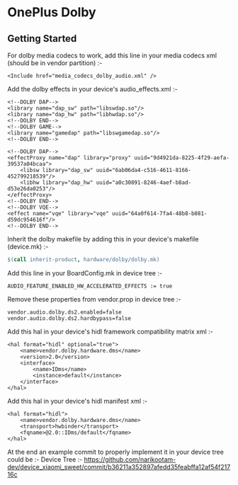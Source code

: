 # OnePlus Dolby
## Getting Started
For dolby media codecs to work, add this line in your media codecs xml (should be in vendor partition) :-
```
<Include href="media_codecs_dolby_audio.xml" />
```
Add the dolby effects in your device's audio_effects.xml :-
```
<!--DOLBY DAP-->
<library name="dap_sw" path="libswdap.so"/>
<library name="dap_hw" path="libhwdap.so"/>
<!--DOLBY END-->
<!--DOLBY GAME-->
<library name="gamedap" path="libswgamedap.so"/>
<!--DOLBY END-->
```
```
<!--DOLBY DAP-->
<effectProxy name="dap" library="proxy" uuid="9d4921da-8225-4f29-aefa-39537a04bcaa">
    <libsw library="dap_sw" uuid="6ab06da4-c516-4611-8166-452799218539"/>
    <libhw library="dap_hw" uuid="a0c30891-8246-4aef-b8ad-d53e26da0253"/>
</effectProxy>
<!--DOLBY END-->
<!--DOLBY VQE-->
<effect name="vqe" library="vqe" uuid="64a0f614-7fa4-48b8-b081-d59dc954616f"/>
<!--DOLBY END-->
```
Inherit the dolby makefile by adding this in your device's makefile (device.mk) :-
```makefile
$(call inherit-product, hardware/dolby/dolby.mk)
```
Add this line in your BoardConfig.mk in device tree :-
```
AUDIO_FEATURE_ENABLED_HW_ACCELERATED_EFFECTS := true
```
Remove these properties from vendor.prop in device tree :-
```
vendor.audio.dolby.ds2.enabled=false
vendor.audio.dolby.ds2.hardbypass=false
```
Add this hal in your device's hidl framework compatibility matrix xml :-
```
<hal format="hidl" optional="true">
    <name>vendor.dolby.hardware.dms</name>
    <version>2.0</version>
    <interface>
        <name>IDms</name>
        <instance>default</instance>
    </interface>
</hal>
```
Add this hal in your device's hidl manifest xml :-
```
<hal format="hidl">
    <name>vendor.dolby.hardware.dms</name>
    <transport>hwbinder</transport>
    <fqname>@2.0::IDms/default</fqname>
</hal>
```
At the end an example commit to properly implement it in your device tree could be :-
Device Tree :- https://github.com/narikootam-dev/device_xiaomi_sweet/commit/b36211a352897afedd35feabffa12af54f21716c

